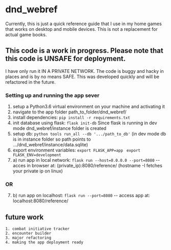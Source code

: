 # dnd_webref

Currently, this is just a quick reference guide that I use in my home games that works on desktop and mobile devices.
This is not a replacement for actual game books. 

## This code is a work in progress. Please note that this code is UNSAFE for deployment. 
I have only run it IN A PRIVATE NETWORK. The code is buggy and hacky in places and is by no means SAFE. This was developed quickly and will be refactored in the future. 

### Setting up and running the app sever
1. setup a Python3.6 virtual environment on your machine and activating it
2. navigate to the app folder path_to_folder/dnd_webref/
3. install dependencies: 
```pip install -r requirements.txt```
4. init database using flask: 
```flask init-db```
Since flask is running in dev mode dnd_webref/instance folder is created
5. setup db: 
```python tools run_all --db '.../path_to_db'```
(in dev mode db is in instance folder so path points to .../dnd_webref/instance/data.sqlite)
6. export environment variables:
```export FLASK_APP=app```
``` export FLASK_ENV=development```
7. a) run app in local network:
```flask run --host=0.0.0.0 --port=8080```
-- acces in browser at: (private_ip):8080/reference/
(hostname -I fetches your private ip on linux)

### OR  
7. b) run app on localhost:
 ```flask run --port=8080```
        -- access app at: localhost:8080/reference/

## future work
    1. combat initiative tracker
    2. encounter builder
    3. major refactoring
    4. making the app deployment ready
